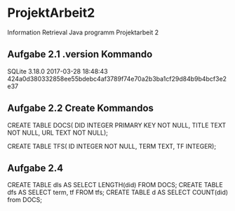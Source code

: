 # ProjektArbeit2
Information Retrieval Java programm Projektarbeit 2

Aufgabe 2.1 .version Kommando
----
SQLite 3.18.0 2017-03-28 18:48:43 424a0d380332858ee55bdebc4af3789f74e70a2b3ba1cf29d84b9b4bcf3e2e37

Aufgabe 2.2 Create Kommandos
----
CREATE TABLE DOCS(
DID INTEGER PRIMARY KEY NOT NULL,
TITLE TEXT NOT NULL,
URL TEXT NOT NULL);

CREATE TABLE TFS(
ID INTEGER NOT NULL,
TERM TEXT,
TF INTEGER);

Aufgabe 2.4
----

CREATE TABLE dls AS SELECT LENGTH(did) FROM DOCS;
CREATE TABLE dfs AS SELECT term, tf FROM tfs;
CREATE TABLE d AS SELECT COUNT(did) from DOCS;
